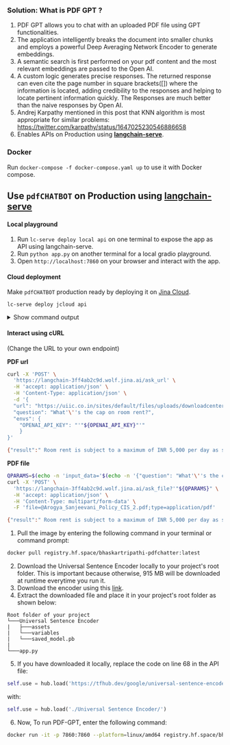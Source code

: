 ### Solution: What is PDF GPT ?
1. PDF GPT allows you to chat with an uploaded PDF file using GPT functionalities.
2. The application intelligently breaks the document into smaller chunks and employs a powerful Deep Averaging Network Encoder to generate embeddings.
3. A semantic search is first performed on your pdf content and the most relevant embeddings are passed to the Open AI.
4. A custom logic generates precise responses. The returned response can even cite the page number in square brackets([]) where the information is located, adding credibility to the responses and helping to locate pertinent information quickly. The Responses are much better than the naive responses by Open AI.
5. Andrej Karpathy mentioned in this post that KNN algorithm is most appropriate for similar problems: https://twitter.com/karpathy/status/1647025230546886658
6. Enables APIs on Production using **[langchain-serve](https://github.com/jina-ai/langchain-serve)**.

### Docker
Run `docker-compose -f docker-compose.yaml up` to use it with Docker compose.


## Use `pdfCHATBOT` on Production using [langchain-serve](https://github.com/jina-ai/langchain-serve)

#### Local playground
1. Run `lc-serve deploy local api` on one terminal to expose the app as API using langchain-serve.
2. Run `python app.py` on another terminal for a local gradio playground.
3. Open `http://localhost:7860` on your browser and interact with the app.


#### Cloud deployment

Make `pdfCHATBOT` production ready by deploying it on [Jina Cloud](https://cloud.jina.ai/).

`lc-serve deploy jcloud api` 

<details>
<summary>Show command output</summary>

```text
╭──────────────┬──────────────────────────────────────────────────────────────────────────────────────╮
│ App ID       │                                 langchain-3ff4ab2c9d                                 │
├──────────────┼──────────────────────────────────────────────────────────────────────────────────────┤
│ Phase        │                                       Serving                                        │
├──────────────┼──────────────────────────────────────────────────────────────────────────────────────┤
│ Endpoint     │                      https://langchain-3ff4ab2c9d.wolf.jina.ai                       │
├──────────────┼──────────────────────────────────────────────────────────────────────────────────────┤
│ App logs     │                               dashboards.wolf.jina.ai                                │
├──────────────┼──────────────────────────────────────────────────────────────────────────────────────┤
│ Swagger UI   │                    https://langchain-3ff4ab2c9d.wolf.jina.ai/docs                    │
├──────────────┼──────────────────────────────────────────────────────────────────────────────────────┤
│ OpenAPI JSON │                https://langchain-3ff4ab2c9d.wolf.jina.ai/openapi.json                │
╰──────────────┴──────────────────────────────────────────────────────────────────────────────────────╯
```

</details>

#### Interact using cURL

(Change the URL to your own endpoint)

**PDF url**
```bash
curl -X 'POST' \
  'https://langchain-3ff4ab2c9d.wolf.jina.ai/ask_url' \
  -H 'accept: application/json' \
  -H 'Content-Type: application/json' \
  -d '{
  "url": "https://uiic.co.in/sites/default/files/uploads/downloadcenter/Arogya%20Sanjeevani%20Policy%20CIS_2.pdf",
  "question": "What'\''s the cap on room rent?",
  "envs": {
    "OPENAI_API_KEY": "'"${OPENAI_API_KEY}"'"
    }
}'

{"result":" Room rent is subject to a maximum of INR 5,000 per day as specified in the Arogya Sanjeevani Policy [Page no. 1].","error":"","stdout":""}
```

**PDF file**
```bash
QPARAMS=$(echo -n 'input_data='$(echo -n '{"question": "What'\''s the cap on room rent?", "envs": {"OPENAI_API_KEY": "'"${OPENAI_API_KEY}"'"}}' | jq -s -R -r @uri))
curl -X 'POST' \
  'https://langchain-3ff4ab2c9d.wolf.jina.ai/ask_file?'"${QPARAMS}" \
  -H 'accept: application/json' \
  -H 'Content-Type: multipart/form-data' \
  -F 'file=@Arogya_Sanjeevani_Policy_CIS_2.pdf;type=application/pdf'

{"result":" Room rent is subject to a maximum of INR 5,000 per day as specified in the Arogya Sanjeevani Policy [Page no. 1].","error":"","stdout":""}
```

1. Pull the image by entering the following command in your terminal or command prompt:
```bash
docker pull registry.hf.space/bhaskartripathi-pdfchatter:latest
```
2. Download the Universal Sentence Encoder locally to your project's root folder. This is important because otherwise, 915 MB will be downloaded at runtime everytime you run it.
3. Download the encoder using this [link](https://tfhub.dev/google/universal-sentence-encoder/4?tf-hub-format=compressed).
4. Extract the downloaded file and place it in your project's root folder as shown below:
```text
Root folder of your project
└───Universal Sentence Encoder
|   ├───assets
|   └───variables
|   └───saved_model.pb
|
└───app.py
```
5. If you have downloaded it locally, replace the code on line 68 in the API file:
```python
self.use = hub.load('https://tfhub.dev/google/universal-sentence-encoder/4')
```
with:
```python
self.use = hub.load('./Universal Sentence Encoder/')
```
6. Now, To run PDF-GPT, enter the following command:

```bash
docker run -it -p 7860:7860 --platform=linux/amd64 registry.hf.space/bhaskartripathi-pdfchatter:latest python app.py
```
